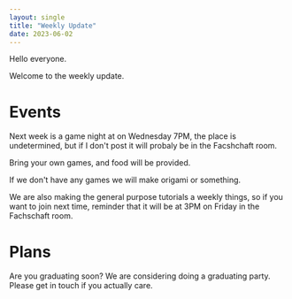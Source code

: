 ```yaml
---
layout: single
title: "Weekly Update"
date: 2023-06-02
---
```


Hello everyone.

Welcome to the weekly update.

# Events 

Next week is a game night at on Wednesday 7PM, the place is undetermined, but if I don't post it will probaly be in the Facshchaft room.

Bring your own games, and food will be provided.


If we don't have any games we will make origami or something. 

We are also making the general purpose tutorials a weekly things, so if you want to join next time, reminder that it will be at 3PM on Friday in the Fachschaft room. 

# Plans

Are you graduating soon? We are considering doing a graduating party. Please get in touch if you actually care. 



